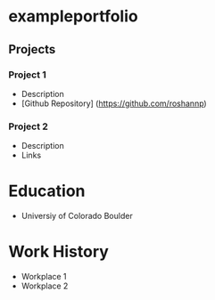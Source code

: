 # exampleportfolio

## Projects
### Project 1
- Description
- [Github Repository] (https://github.com/roshannp)

### Project 2
- Description
- Links

# Education
- Universiy of Colorado Boulder

# Work History
- Workplace 1
- Workplace 2
